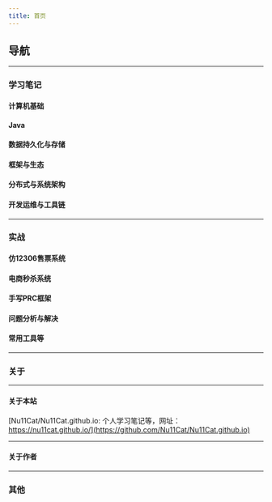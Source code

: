 ```yaml
---
title: 首页
---
```






## 导航

---

### 学习笔记

#### 计算机基础

#### Java

#### 数据持久化与存储

#### 框架与生态

#### 分布式与系统架构

#### 开发运维与工具链

---

### 实战

#### 仿12306售票系统

#### 电商秒杀系统

#### 手写PRC框架

#### 问题分析与解决

#### 常用工具等

---

### 关于

---

#### 关于本站

[Nu11Cat/Nu11Cat.github.io: 个人学习笔记等，网址：https://nu11cat.github.io/](https://github.com/Nu11Cat/Nu11Cat.github.io)

---

#### 关于作者







---

### 其他